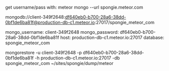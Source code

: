 get username/pass with: meteor mongo --url spongie.meteor.com

mongodb://client-349f2648:df640eb0-b700-28a6-38dd-0bf1de6ba81f@production-db-c1.meteor.io:27017/spongie_meteor_com

mongo_username: client-349f2648
mongo_password: df640eb0-b700-28a6-38dd-0bf1de6ba81f
host: production-db-c1.meteor.io:27017
database: spongie_meteor_com

mongorestore -u client-349f2648 -p df640eb0-b700-28a6-38dd-0bf1de6ba81f -h production-db-c1.meteor.io:27017 -db spongie_meteor_com ~/sites/spongie/dump/meteor

